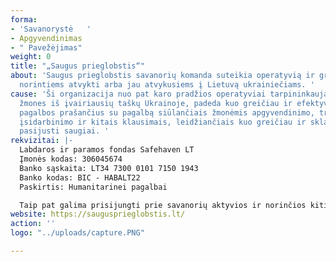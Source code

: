 ```yaml
---
forma:
- 'Savanorystė   '
- Apgyvendinimas
- " Pavežėjimas"
weight: 0
title: "„Saugus prieglobstis“"
about: 'Saugus prieglobstis savanorių komanda suteikia operatyvią ir greitą pagalbą
  norintiems atvykti arba jau atvykusiems į Lietuvą ukrainiečiams. '
cause: 'Ši organizacija nuo pat karo pradžios operatyviai tarpininkaujama pervežant
  žmones iš įvairiausių taškų Ukrainoje, padeda kuo greičiau ir efektyviau suvesti
  pagalbos prašančius su pagalbą siūlančiais žmonėmis apgyvendinimo, transportavimo,
  įsidarbinimo ir kitais klausimais, leidžiančiais kuo greičiau ir sklandžiau Lietuvoje
  pasijusti saugiai. '
rekvizitai: |-
  Labdaros ir paramos fondas Safehaven LT
  Įmonės kodas: 306045674
  Banko sąskaita: LT34 7300 0101 7150 1943
  Banko kodas: BIC - HABALT22
  Paskirtis: Humanitarinei pagalbai

  Taip pat galima prisijungti prie savanorių aktyvios ir norinčios kitiems pagelbėti bėdoje komandos užpildžius registracijos anketą tiklalapyje: saugusprieglobstis.lt
website: https://saugusprieglobstis.lt/
action: ''
logo: "../uploads/capture.PNG"

---
```

